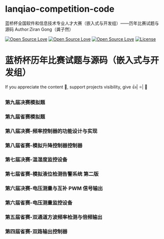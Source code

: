 # lanqiao-competition-code
蓝桥杯全国软件和信息技术专业人才大赛（嵌入式与开发组）——历年比赛试题与源码  Author:Ziran Gong（龚子然）

[![Open Source Love](https://badges.frapsoft.com/os/v1/open-source.png?v=103)](https://github.com/nature1995/lanqiao-competition-code/)  [![Open Source Love](https://badges.frapsoft.com/os/v2/open-source.png?v=103)](https://github.com/nature1995/lanqiao-competition-code/)  [![Open Source Love](https://badges.frapsoft.com/os/v3/open-source.png?v=103)](https://github.com/nature1995/lanqiao-competition-code/)
[![License](https://img.shields.io/dub/l/vibe-d.svg)](https://opensource.org/licenses/MIT)

# 蓝桥杯历年比赛试题与源码（嵌入式与开发组）

If you appreciate the content 📖, support projects visibility, give 👍| ⭐| 👏

### 第九届决赛模拟题
### 第九届省赛模拟题
### 第八届决赛-频率控制器的功能设计与实现
### 第八届省赛-模拟升降控制器控制器
### 第七届决赛-温湿度监控设备
### 第七届省赛-模拟液位检测告警系统 第二版
### 第六届决赛-电压测量与互补 PWM 信号输出
### 第六届省赛-电压测量监控设备
### 第五届省赛-双通道方波频率检测与倍频输出
### 第四届省赛-双路输出控制器


